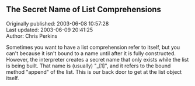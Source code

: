 ## The Secret Name of List Comprehensions  
Originally published: 2003-06-08 10:57:28  
Last updated: 2003-06-09 20:41:25  
Author: Chris Perkins  
  
Sometimes you want to have a list comprehension refer to itself, but you can't because it isn't bound to a name until after it is fully constructed. However, the interpreter creates a secret name that only exists while the list is being built. That name is (usually) "_[1]", and it refers to the bound method "append" of the list. This is our back door to get at the list object itself.